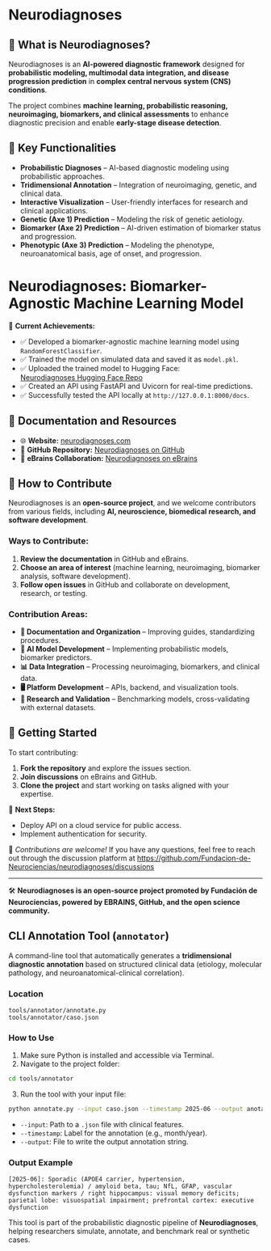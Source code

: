 # Neurodiagnoses  

## 📌 What is Neurodiagnoses?  
Neurodiagnoses is an **AI-powered diagnostic framework** designed for **probabilistic modeling, multimodal data integration, and disease progression prediction** in **complex central nervous system (CNS) conditions**.  

The project combines **machine learning, probabilistic reasoning, neuroimaging, biomarkers, and clinical assessments** to enhance diagnostic precision and enable **early-stage disease detection**.  

## 🚀 Key Functionalities  
- **Probabilistic Diagnoses** – AI-based diagnostic modeling using probabilistic approaches.  
- **Tridimensional Annotation** – Integration of neuroimaging, genetic, and clinical data.  
- **Interactive Visualization** – User-friendly interfaces for research and clinical applications.
- **Genetic (Axe 1) Prediction** – Modeling the risk of genetic aetiology.
- **Biomarker (Axe 2) Prediction** – AI-driven estimation of biomarker status and progression.  
- **Phenotypic (Axe 3) Prediction** – Modeling the phenotype, neuroanatomical basis, age of onset, and progression.

# Neurodiagnoses: Biomarker-Agnostic Machine Learning Model

🚀 **Current Achievements:**
- ✅ Developed a biomarker-agnostic machine learning model using `RandomForestClassifier`.
- ✅ Trained the model on simulated data and saved it as `model.pkl`.
- ✅ Uploaded the trained model to Hugging Face:  
  [Neurodiagnoses Hugging Face Repo](https://huggingface.co/fneurociencias/neurodiagnoses-agnostic-ml)
- ✅ Created an API using FastAPI and Uvicorn for real-time predictions.
- ✅ Successfully tested the API locally at `http://127.0.0.1:8000/docs`.




## 📖 Documentation and Resources  
- 🌐 **Website:** [neurodiagnoses.com](https://neurodiagnoses.com/)  
- 📂 **GitHub Repository:** [Neurodiagnoses on GitHub](https://github.com/Fundacion-de-Neurociencias/neurodiagnoses)  
- 🧠 **eBrains Collaboration:** [Neurodiagnoses on eBrains](https://wiki.ebrains.eu/bin/view/Collabs/neurodiagnoses/)  

## 🎯 How to Contribute  
Neurodiagnoses is an **open-source project**, and we welcome contributors from various fields, including **AI, neuroscience, biomedical research, and software development**.  

### **Ways to Contribute:**  
1. **Review the documentation** in GitHub and eBrains.  
2. **Choose an area of interest** (machine learning, neuroimaging, biomarker analysis, software development).  
3. **Follow open issues** in GitHub and collaborate on development, research, or testing.  

### **Contribution Areas:**  
- **📖 Documentation and Organization** – Improving guides, standardizing procedures.  
- **🧠 AI Model Development** – Implementing probabilistic models, biomarker predictors.  
- **📊 Data Integration** – Processing neuroimaging, biomarkers, and clinical data.  
- **🖥️ Platform Development** – APIs, backend, and visualization tools.  
- **🔬 Research and Validation** – Benchmarking models, cross-validating with external datasets.  

## 📌 Getting Started  
To start contributing:  
1. **Fork the repository** and explore the issues section.  
2. **Join discussions** on eBrains and GitHub.  
3. **Clone the project** and start working on tasks aligned with your expertise.  

🔹 **Next Steps:**
- Deploy API on a cloud service for public access.
- Implement authentication for security.

📢 *Contributions are welcome!*
If you have any questions, feel free to reach out through the discussion platform at https://github.com/Fundacion-de-Neurociencias/neurodiagnoses/discussions

---

🛠 **Neurodiagnoses is an open-source project promoted by Fundación de Neurociencias, powered by EBRAINS, GitHub, and the open science community.**  

## CLI Annotation Tool (`annotator`)

A command-line tool that automatically generates a **tridimensional diagnostic annotation** based on structured clinical data (etiology, molecular pathology, and neuroanatomical-clinical correlation).

### Location
```
tools/annotator/annotate.py
tools/annotator/caso.json
```

### How to Use

1. Make sure Python is installed and accessible via Terminal.
2. Navigate to the project folder:
```bash
cd tools/annotator
```
3. Run the tool with your input file:
```bash
python annotate.py --input caso.json --timestamp 2025-06 --output anotacion.txt
```

- `--input`: Path to a `.json` file with clinical features.
- `--timestamp`: Label for the annotation (e.g., month/year).
- `--output`: File to write the output annotation string.

### Output Example
```text
[2025-06]: Sporadic (APOE4 carrier, hypertension, hypercholesterolemia) / amyloid beta, tau; NfL, GFAP, vascular dysfunction markers / right hippocampus: visual memory deficits; parietal lobe: visuospatial impairment; prefrontal cortex: executive dysfunction
```

This tool is part of the probabilistic diagnostic pipeline of **Neurodiagnoses**, helping researchers simulate, annotate, and benchmark real or synthetic cases.
